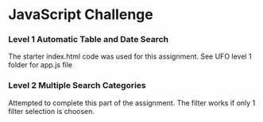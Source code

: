 # JavaScript Challenge


### Level 1 Automatic Table and Date Search
  The starter index.html code was used for this assignment.
  See UFO level 1 folder for app.js file


### Level 2 Multiple Search Categories
  Attempted to complete this part of the assignment.  The filter works if only 1 filter selection is choosen.
  